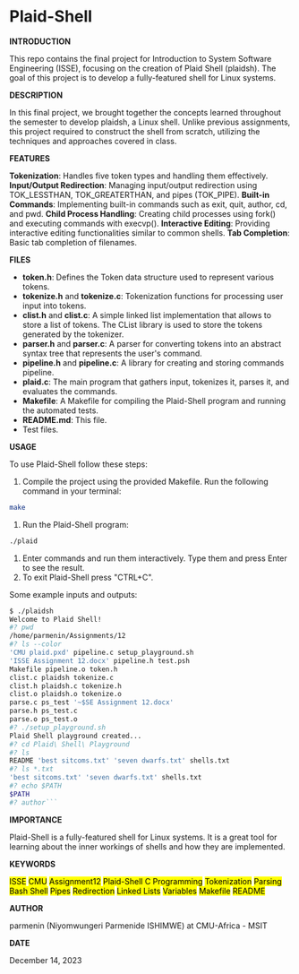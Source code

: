 # Plaid-Shell

__INTRODUCTION__

This repo contains the final project for Introduction to System Software Engineering (ISSE), focusing on the creation of Plaid Shell (plaidsh). The goal of this project is to develop a fully-featured shell for Linux systems.

__DESCRIPTION__

In this final project, we brought together the concepts learned throughout the semester to develop plaidsh, a Linux shell. Unlike previous assignments, this project required to construct the shell from scratch, utilizing the techniques and approaches covered in class.

__FEATURES__

**Tokenization**: Handles five token types and handling them effectively.
**Input/Output Redirection**: Managing input/output redirection using TOK_LESSTHAN, TOK_GREATERTHAN, and pipes (TOK_PIPE).
**Built-in Commands**: Implementing built-in commands such as exit, quit, author, cd, and pwd.
**Child Process Handling**: Creating child processes using fork() and executing commands with execvp().
**Interactive Editing**: Providing interactive editing functionalities similar to common shells.
**Tab Completion**: Basic tab completion of filenames.

__FILES__
- **token.h**: Defines the Token data structure used to represent various tokens.
- **tokenize.h** and **tokenize.c**: Tokenization functions for processing user input into tokens.
- **clist.h** and **clist.c**: A simple linked list implementation that allows to store a list of tokens. The CList library is used to store the tokens generated by the tokenizer.
- **parser.h** and **parser.c**: A parser for converting tokens into an abstract syntax tree that represents the user's command.
- **pipeline.h** and **pipeline.c**: A library for creating and storing commands pipeline.
- **plaid.c**: The main program that gathers input, tokenizes it, parses it, and evaluates the commands.
- **Makefile**: A Makefile for compiling the Plaid-Shell program and running the automated tests.
- **README.md**: This file.
- Test files.

__USAGE__

To use Plaid-Shell follow these steps:

1. Compile the project using the provided Makefile. Run the following command in your terminal:
```bash
make
```
1. Run the Plaid-Shell program:
```bash
./plaid
```
1. Enter commands and run them interactively. Type them and press Enter to see the result.
2. To exit Plaid-Shell  press "CTRL+C".

Some example inputs and outputs:

```bash
$ ./plaidsh
Welcome to Plaid Shell!
#? pwd
/home/parmenin/Assignments/12
#? ls --color
'CMU plaid.pxd' pipeline.c setup_playground.sh
'ISSE Assignment 12.docx' pipeline.h test.psh
Makefile pipeline.o token.h
clist.c plaidsh tokenize.c
clist.h plaidsh.c tokenize.h
clist.o plaidsh.o tokenize.o
parse.c ps_test '~$SE Assignment 12.docx'
parse.h ps_test.c
parse.o ps_test.o
#? ./setup_playground.sh
Plaid Shell playground created...
#? cd Plaid\ Shell\ Playground
#? ls
README 'best sitcoms.txt' 'seven dwarfs.txt' shells.txt
#? ls *.txt
'best sitcoms.txt' 'seven dwarfs.txt' shells.txt
#? echo $PATH
$PATH
#? author```

```

__IMPORTANCE__

Plaid-Shell is a fully-featured shell for Linux systems. It is a great tool for learning about the inner workings of shells and how they are implemented.

__KEYWORDS__

<mark>ISSE</mark>     <mark>CMU</mark>     <mark>Assignment12</mark>     <mark>Plaid-Shell </mark>     <mark>C Programming</mark>    <mark>Tokenization</mark>    <mark>Parsing</mark>  <mark>Bash Shell</mark>    <mark>Pipes</mark>    <mark>Redirection</mark>    <mark>Linked Lists</mark>    <mark>Variables</mark>    <mark>Makefile</mark>    <mark>README</mark>    

__AUTHOR__

parmenin (Niyomwungeri Parmenide ISHIMWE) at CMU-Africa - MSIT

__DATE__

 December 14, 2023